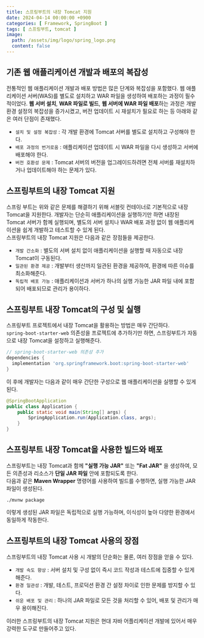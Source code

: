 ```yaml
---
title: 스프링부트의 내장 Tomcat 지원
date: 2024-04-14 00:00:00 +0900
categories: [ Framework, SpringBoot ]
tags: [ 스프링부트, tomcat ]
image:
  path: /assets/img/logo/spring_logo.png
  content: false
---
```


## 기존 웹 애플리케이션 개발과 배포의 복잡성

전통적인 웹 애플리케이션 개발과 배포 방법은 많은 단계와 복잡성을 포함했다.
웹 애플리케이션 서버(WAS)를 별도로 설치하고 WAR 파일을 생성하여 배포하는 과정이 필수적이었다.
**웹 서버 설치**, **WAR 파일로 빌드**, **웹 서버에 WAR 파일 배포**하는 과정은 개발 환경 설정의 복잡성을 증가시켰고,
버전 업데이트 시 재설치가 필요로 하는 등 아래와 같은 여러 단점이 존재했다.

- `설치 및 설정 복잡성` : 각 개발 환경에 Tomcat 서버를 별도로 설치하고 구성해야 한다.
- `배포 과정의 번거로움` : 애플리케이션 업데이트 시 WAR 파일을 다시 생성하고 서버에 배포해야 한다.
- `버전 호환성 문제` : Tomcat 서버의 버전을 업그레이드하려면 전체 서버를 재설치하거나 업데이트해야 하는 문제가 있다.

## 스프링부트의 내장 Tomcat 지원

스프링 부트는 위와 같은 문제를 해결하기 위해 서블릿 컨테이너로 기본적으로 내장 Tomcat을 지원한다.
개발자는 단순히 애플리케이션을 실행하기만 하면 내장된 Tomcat 서버가 함께 실행되며,
별도의 서버 설치나 WAR 배포 과정 없이 웹 애플리케이션을 쉽게 개발하고 테스트할 수 있게 된다.  
스프링부트의 내장 Tomcat 지원은 다음과 같은 장점들을 제공한다.

- `개발 간소화` : 별도의 서버 설치 없이 애플리케이션을 실행할 때 자동으로 내장 Tomcat이 구동된다.
- `일관된 환경 제공` : 개발부터 생산까지 일관된 환경을 제공하여, 환경에 따른 이슈를 최소화해준다.
- `독립적 배포 가능` : 애플리케이션과 서버가 하나의 실행 가능한 JAR 파일 내에 포함되어 배포되므로 관리가 용이하다.

## 스프링부트 내장 Tomcat의 구성 및 실행

스프링부트 프로젝트에서 내장 Tomcat을 활용하는 방법은 매우 간단하다.  
`spring-boot-starter-web` 의존성을 프로젝트에 추가하기만 하면, 스프링부트가 자동으로 내장 Tomcat을 설정하고 실행해준다.

```groovy
// spring-boot-starter-web 의존성 추가
dependencies {
  implementation 'org.springframework.boot:spring-boot-starter-web'
}
```

이 후에 개발자는 다음과 같이 매우 간단한 구성으로 웹 애플리케이션을 실행할 수 있게 된다.

``` java
@SpringBootApplication
public class Application {
    public static void main(String[] args) {
        SpringApplication.run(Application.class, args);
    }
}
```

## 스프링부트 내장 Tomcat을 사용한 빌드와 배포

스프링부트는 내장 Tomcat과 함께 **"실행 가능 JAR"** 또는 **"Fat JAR"** 을 생성하여,
모든 의존성과 리소스가 **단일 JAR 파일** 안에 포함되도록 한다.  
다음과 같은 **Maven Wrapper** 명령어를 사용하여 빌드를 수행하면, 실행 가능한 JAR 파일이 생성된다.

```shell
./mvnw package
```

이렇게 생성된 JAR 파일은 독립적으로 실행 가능하며, 이식성이 높아 다양한 환경에서 동일하게 작동한다.

## 스프링부트의 내장 Tomcat 사용의 장점

스프링부트의 내장 Tomcat 사용 시 개발의 단순화는 물론, 여러 장점을 얻을 수 있다.

- `개발 속도 향상` : 서버 설치 및 구성 없이 즉시 코드 작성과 테스트에 집중할 수 있게 해준다.
- `환경 일관성` : 개발, 테스트, 프로덕션 환경 간 설정 차이로 인한 문제를 방지할 수 있다.
- `쉬운 배포 및 관리` : 하나의 JAR 파일로 모든 것을 처리할 수 있어, 배포 및 관리가 매우 용이해진다.

이러한 스프링부트의 내장 Tomcat 지원은 현대 자바 어플리케이션 개발에 있어서 매우 강력한 도구로 만들어주고 있다.

